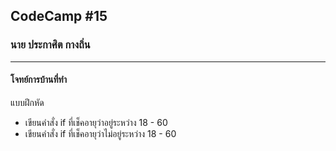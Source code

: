## CodeCamp #15

### นาย ประกาศิต กางถิ่น

---

#### โจทย์การบ้านที่ทำ

แบบฝึกหัด

- เขียนคำสั่ง if ที่เช็คอายุว่าอยู่ระหว่าง 18 - 60
- เขียนคำสั่ง if ที่เช็คอายุว่าไม่อยู่ระหว่าง 18 - 60
